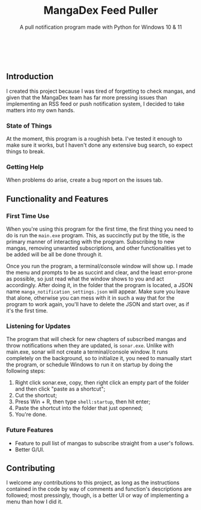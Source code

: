 <div align="center">
    <h1>MangaDex Feed Puller</h1>
</div>
<div align="center">
    <p>A pull notification program made with Python for Windows 10 & 11</p>
</div>
<br></br>
<br></br>

## Introduction
I created this project because I was tired of forgetting to check mangas, and given that the MangaDex team has far more pressing issues than implementing an RSS feed or push notification system, I decided to take matters into my own hands.

### State of Things
At the moment, this program is a roughish beta. I've tested it enough to make sure it works, but I haven't done any extensive bug search, so expect things to break.

### Getting Help
When problems do arise, create a bug report on the issues tab.


## Functionality and Features
### First Time Use
When you're using this program for the first time, the first thing you need to do is run the `main.exe` program. This, as succinctly put by the title, is the primary manner of interacting with the program. Subscribing to new mangas, removing unwanted subscriptions, and other functionalities yet to be added will be all be done through it.

Once you run the program, a terminal/console window will show up. I made the menu and prompts to be as succint and clear, and the least error-prone as possible, so just read what the window shows to you and act accordingly. After doing it, in the folder that the program is located, a JSON name `manga_notification_settings.json` will appear. Make sure you leave that alone, otherwise you can mess with it in such a way that for the program to work again, you'll have to delete the JSON and start over, as if it's the first time.

### Listening for Updates
The program that will check for new chapters of subscribed mangas and throw notifications when they are updated, is `sonar.exe`. Unlike with main.exe, sonar will not create a terminal/console window. It runs completely on the background, so to initialize it, you need to manually start the program, or schedule Windows to run it on startup by doing the following steps:

1. Right click sonar.exe, copy, then right click an empty part of the folder and then click "paste as a shortcut";
2. Cut the shortcut;
3. Press Win + R, then type `shell:startup`, then hit enter;
4. Paste the shortcut into the folder that just openned;
5. You're done.

### Future Features
- Feature to pull list of mangas to subscribe straight from a user's follows.
- Better G/UI. 

## Contributing
I welcome any contributions to this project, as long as the instructions contained in the code by way of comments and function's descriptions are followed; most pressingly, though, is a better UI or way of implementing a menu than how I did it.
